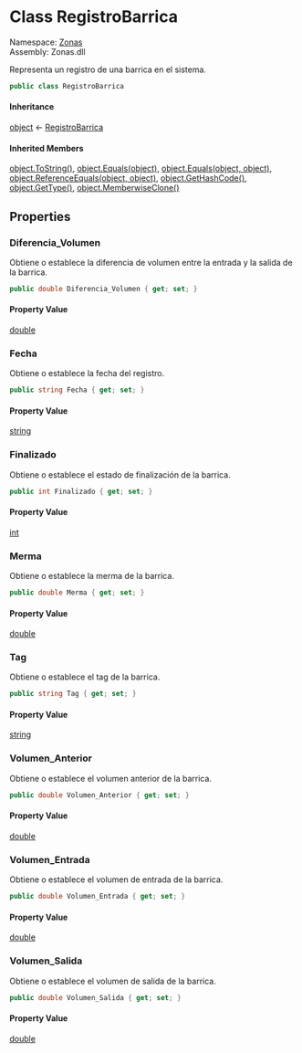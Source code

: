 # <a id="Zonas_RegistroBarrica"></a> Class RegistroBarrica

Namespace: [Zonas](Zonas.md)  
Assembly: Zonas.dll  

Representa un registro de una barrica en el sistema.

```csharp
public class RegistroBarrica
```

#### Inheritance

[object](https://learn.microsoft.com/dotnet/api/system.object) ← 
[RegistroBarrica](Zonas.RegistroBarrica.md)

#### Inherited Members

[object.ToString\(\)](https://learn.microsoft.com/dotnet/api/system.object.tostring), 
[object.Equals\(object\)](https://learn.microsoft.com/dotnet/api/system.object.equals\#system\-object\-equals\(system\-object\)), 
[object.Equals\(object, object\)](https://learn.microsoft.com/dotnet/api/system.object.equals\#system\-object\-equals\(system\-object\-system\-object\)), 
[object.ReferenceEquals\(object, object\)](https://learn.microsoft.com/dotnet/api/system.object.referenceequals), 
[object.GetHashCode\(\)](https://learn.microsoft.com/dotnet/api/system.object.gethashcode), 
[object.GetType\(\)](https://learn.microsoft.com/dotnet/api/system.object.gettype), 
[object.MemberwiseClone\(\)](https://learn.microsoft.com/dotnet/api/system.object.memberwiseclone)

## Properties

### <a id="Zonas_RegistroBarrica_Diferencia_Volumen"></a> Diferencia\_Volumen

Obtiene o establece la diferencia de volumen entre la entrada y la salida de la barrica.

```csharp
public double Diferencia_Volumen { get; set; }
```

#### Property Value

 [double](https://learn.microsoft.com/dotnet/api/system.double)

### <a id="Zonas_RegistroBarrica_Fecha"></a> Fecha

Obtiene o establece la fecha del registro.

```csharp
public string Fecha { get; set; }
```

#### Property Value

 [string](https://learn.microsoft.com/dotnet/api/system.string)

### <a id="Zonas_RegistroBarrica_Finalizado"></a> Finalizado

Obtiene o establece el estado de finalización de la barrica.

```csharp
public int Finalizado { get; set; }
```

#### Property Value

 [int](https://learn.microsoft.com/dotnet/api/system.int32)

### <a id="Zonas_RegistroBarrica_Merma"></a> Merma

Obtiene o establece la merma de la barrica.

```csharp
public double Merma { get; set; }
```

#### Property Value

 [double](https://learn.microsoft.com/dotnet/api/system.double)

### <a id="Zonas_RegistroBarrica_Tag"></a> Tag

Obtiene o establece el tag de la barrica.

```csharp
public string Tag { get; set; }
```

#### Property Value

 [string](https://learn.microsoft.com/dotnet/api/system.string)

### <a id="Zonas_RegistroBarrica_Volumen_Anterior"></a> Volumen\_Anterior

Obtiene o establece el volumen anterior de la barrica.

```csharp
public double Volumen_Anterior { get; set; }
```

#### Property Value

 [double](https://learn.microsoft.com/dotnet/api/system.double)

### <a id="Zonas_RegistroBarrica_Volumen_Entrada"></a> Volumen\_Entrada

Obtiene o establece el volumen de entrada de la barrica.

```csharp
public double Volumen_Entrada { get; set; }
```

#### Property Value

 [double](https://learn.microsoft.com/dotnet/api/system.double)

### <a id="Zonas_RegistroBarrica_Volumen_Salida"></a> Volumen\_Salida

Obtiene o establece el volumen de salida de la barrica.

```csharp
public double Volumen_Salida { get; set; }
```

#### Property Value

 [double](https://learn.microsoft.com/dotnet/api/system.double)

